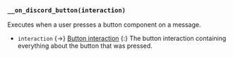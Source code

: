 ### `__on_discord_button(interaction)`

Executes when a user presses a button component on a message.

- `interaction` {->} [Button interaction](/values/interactions/button-interaction.md)
  {:} The button interaction containing everything about the button that was pressed.